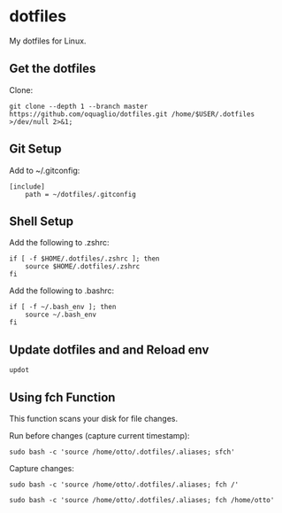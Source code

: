 # dotfiles

My dotfiles for Linux.

## Get the dotfiles

Clone:

``` SH
git clone --depth 1 --branch master https://github.com/oquaglio/dotfiles.git /home/$USER/.dotfiles >/dev/null 2>&1;
```

## Git Setup

Add to ~/.gitconfig:

```SH
[include]    
    path = ~/dotfiles/.gitconfig
```

## Shell Setup

Add the following to .zshrc:

``` SH
if [ -f $HOME/.dotfiles/.zshrc ]; then
    source $HOME/.dotfiles/.zshrc
fi
```

Add the following to .bashrc:

``` SH
if [ -f ~/.bash_env ]; then
    source ~/.bash_env
fi
```

## Update dotfiles and and Reload env

```SH
updot
```

## Using fch Function

This function scans your disk for file changes.

Run before changes (capture current timestamp):
``` SH
sudo bash -c 'source /home/otto/.dotfiles/.aliases; sfch'
```

Capture changes:
``` SH
sudo bash -c 'source /home/otto/.dotfiles/.aliases; fch /'
```

``` SH
sudo bash -c 'source /home/otto/.dotfiles/.aliases; fch /home/otto'
```
